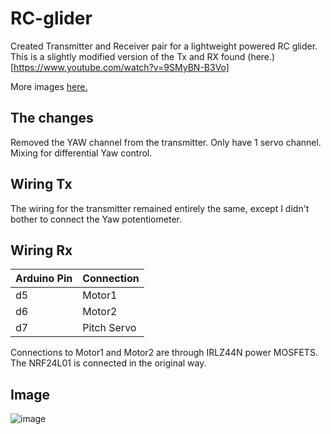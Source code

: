 # RC-glider
Created Transmitter and Receiver pair for a lightweight powered RC glider. 
This is a slightly modified version of the Tx and RX found (here.)[https://www.youtube.com/watch?v=9SMyBN-B3Vo]

More images [here.](https://photos.app.goo.gl/gMJk42ySzAyyzqAx9)

## The changes
Removed the YAW channel from the transmitter.
Only have 1 servo channel.
Mixing for differential Yaw control.

## Wiring Tx
The wiring for the transmitter remained entirely the same, except I didn't bother to connect the Yaw potentiometer.

## Wiring Rx
| Arduino Pin | Connection  |
| :--------   | :-------    |
|   d5        | Motor1      |
|   d6        | Motor2      |
|   d7        | Pitch Servo |

Connections to Motor1 and Motor2 are through IRLZ44N power MOSFETS.
The NRF24L01 is connected in the original way.

## Image

![image](https://user-images.githubusercontent.com/90030628/196432373-cfe84476-e6af-4503-9e92-a232af86ec83.png)
